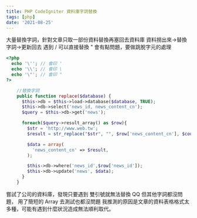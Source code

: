 ```yaml
---
title: PHP CodeIgniter 資料庫字詞替換
tags: [php]
date: '2021-08-25'
---
```


大量替換字詞，針對文章只取一部份資料替換再塞回去資料庫
資料撈出來->替換字詞->更新回去
遇到 / 可以直接替換
" 會有點問題，要做跳脫字元的處理

```php
<?php
  echo '\''; // 會印 '
  echo '\\'; // 會印 \
  echo '\"'; // 會印 "
?>
```

```php
    //替換字詞
    public function replace($database) {
      $this->db = $this->load->database($database, TRUE);
      $this->db->select('news_id, news_content_cn');
      $query = $this->db->get('news');

      foreach($query->result_array() as $row){
        $str = 'http://www.web.tw';
        $result = str_replace("$str", "", $row['news_content_cn'], $count);

        $data = array(
          'news_content_cn' => $result,
        );

        $this->db->where('news_id',$row['news_id']);
        $this->db->update('news', $data);
      }
    }
```

嘗試了公司的資料庫，發現只要遇到 雙引號就無法替換 QQ
但其他字詞都沒問題，
用了簡短的 Array 去測試也都沒問題
我推測的原因是文章的資料表格格式太多種，可能有遇到什麼狀況造成無法順利取代。
